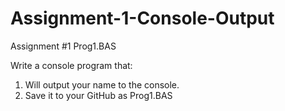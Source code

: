 # Assignment-1-Console-Output
Assignment #1 Prog1.BAS

Write a console program that:
1. Will output your name to the console.
2. Save it to your GitHub as Prog1.BAS
